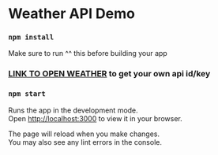 # Weather API Demo

### `npm install`

Make sure to run ^^ this before building your app

### [LINK TO OPEN WEATHER](https://openweathermap.org/) to get your own api id/key

### `npm start`

Runs the app in the development mode.\
Open [http://localhost:3000](http://localhost:3000) to view it in your browser.

The page will reload when you make changes.\
You may also see any lint errors in the console.

